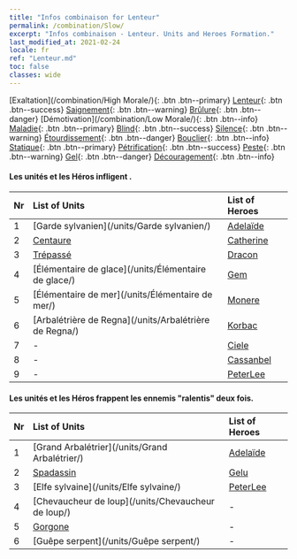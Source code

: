 ```yaml
---
title: "Infos combinaison for Lenteur"
permalink: /combination/Slow/
excerpt: "Infos combinaison - Lenteur. Units and Heroes Formation."
last_modified_at: 2021-02-24
locale: fr
ref: "Lenteur.md"
toc: false
classes: wide
---
```


  [Exaltation](/combination/High Morale/){: .btn .btn--primary} [Lenteur](/combination/Slow/){: .btn .btn--success} [Saignement](/combination/Bleeding/){: .btn .btn--warning} [Brûlure](/combination/Burning/){: .btn .btn--danger} [Démotivation](/combination/Low Morale/){: .btn .btn--info} [Maladie](/combination/Disease/){: .btn .btn--primary} [Blind](/combination/Blind/){: .btn .btn--success} [Silence](/combination/Silence/){: .btn .btn--warning} [Étourdissement](/combination/Stun/){: .btn .btn--danger} [Bouclier](/combination/Shield/){: .btn .btn--info} [Statique](/combination/Static/){: .btn .btn--primary} [Pétrification](/combination/Petrify/){: .btn .btn--success} [Peste](/combination/Plague/){: .btn .btn--warning} [Gel](/combination/Freeze/){: .btn .btn--danger} [Découragement](/combination/Deterrence/){: .btn .btn--info} 


#### Les unités et les Héros infligent <Lenteur>.

  | Nr |  List of Units  | List of Heroes | 
  |:---|:----------------|:---------------| 
  | 1 | [Garde sylvanien](/units/Garde sylvanien/) | [Adelaïde](/heroes/Adelaïde/) |
  | 2 | [Centaure](/units/Centaure/) | [Catherine](/heroes/Catherine/) |
  | 3 | [Trépassé](/units/Trépassé/) | [Dracon](/heroes/Dracon/) |
  | 4 | [Élémentaire de glace](/units/Élémentaire de glace/) | [Gem](/heroes/Gem/) |
  | 5 | [Élémentaire de mer](/units/Élémentaire de mer/) | [Monere](/heroes/Monere/) |
  | 6 | [Arbalétrière de Regna](/units/Arbalétrière de Regna/) | [Korbac](/heroes/Korbac/) |
  | 7 | - | [Ciele](/heroes/Ciele/) |
  | 8 | - | [Cassanbel](/heroes/Cassanbel/) |
  | 9 | - | [PeterLee](/heroes/PeterLee/) |


#### Les unités et les Héros frappent les ennemis "ralentis" deux fois.

  | Nr |  List of Units  | List of Heroes | 
  |:---|:----------------|:---------------| 
  | 1 | [Grand Arbalétrier](/units/Grand Arbalétrier/) | [Adelaïde](/heroes/Adelaïde/) |
  | 2 | [Spadassin](/units/Spadassin/) | [Gelu](/heroes/Gelu/) |
  | 3 | [Elfe sylvaine](/units/Elfe sylvaine/) | [PeterLee](/heroes/PeterLee/) |
  | 4 | [Chevaucheur de loup](/units/Chevaucheur de loup/) | - |
  | 5 | [Gorgone](/units/Gorgone/) | - |
  | 6 | [Guêpe serpent](/units/Guêpe serpent/) | - |
